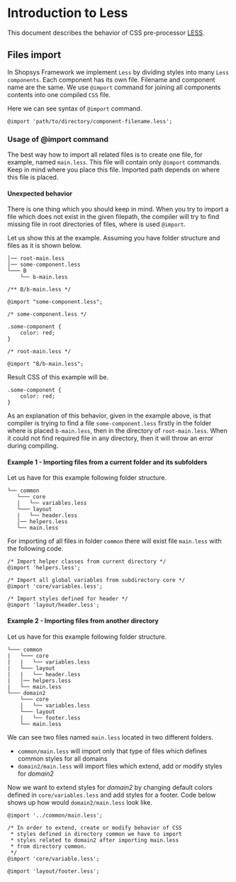 # Introduction to Less
This document describes the behavior of CSS pre-processor [LESS](http://lesscss.org/).

## Files import
In Shopsys Framework we implement `Less` by dividing styles into many `Less components`. Each component has its own file. Filename and component name are the same. We use `@import` command for joining all components contents into one compiled `CSS` file.

Here we can see syntax of `@import` command.
```less
@import 'path/to/directory/component-filename.less';
```

### Usage of @import command
The best way how to import all related files is to create one file, for example, named `main.less`. This file will contain only `@import` commands. Keep in mind where you place this file. Imported path depends on where this file is placed.

#### Unexpected behavior
There is one thing which you should keep in mind. When you try to import a file which does not exist in the given filepath, the compiler will try to find missing file in root directories of files, where is used `@import`.

Let us show this at the example. Assuming you have folder structure and files as it is shown below.
```
│── root-main.less
│── some-component.less
└─── B
    └── b-main.less
```

```less
/** B/b-main.less */

@import "some-component.less";
```

```less
/* some-component.less */

.some-component {
    color: red;
}
```

```less
/* root-main.less */

@import "B/b-main.less";
```

Result CSS of this example will be.
```less
.some-component {
    color: red;
}
```
As an explanation of this behavior, given in the example above, is that compiler is trying to find a file `some-component.less` firstly in the folder where is placed `b-main.less`, then in the directory of `root-main.less`. When it could not find required file in any directory, then it will throw an error during compiling.

#### Example 1 - Importing files from a current folder and its subfolders
Let us have for this example following folder structure.
```
└── common
   └─── core
   |   └── variables.less
   └─── layout
   |   └── header.less
   │── helpers.less
   └── main.less
```

For importing of all files in folder `common` there will exist file `main.less` with the following code.
```less
/* Import helper classes from current directory */
@import 'helpers.less';

/* Import all global variables from subdirectory core */
@import 'core/variables.less';

/* Import styles defined for header */
@import 'layout/header.less';
```

#### Example 2 - Importing files from another directory
Let us have for this example following folder structure.
```
└─── common
|   └─── core
|   |   └── variables.less
|   └─── layout
|   |   └── header.less
|   │── helpers.less
|   └── main.less
└─── domain2
    └─── core
    |   └── variables.less
    └─── layout
    |   └── footer.less
    └── main.less
```
We can see two files named `main.less` located in two different folders.
- `common/main.less` will import only that type of files which defines common styles for all domains
- `domain2/main.less` will import files which extend, add or modify styles for *domain2*

Now we want to extend styles for *domain2* by changing default colors defined in `core/variables.less` and add styles for a footer.
Code below shows up how would `domain2/main.less` look like.
```less
@import '../common/main.less';

/* In order to extend, create or modify behavior of CSS
 * styles defined in directory common we have to import
 * styles related to domain2 after importing main.less
 * from directory common.
 */
@import 'core/variable.less';

@import 'layout/footer.less';
```
